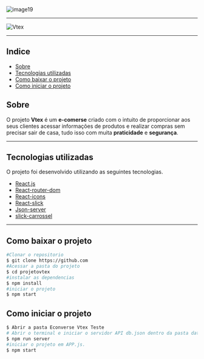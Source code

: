 
![image19](/projetovtex/src/components/Assets/vtex.png )

---
![Vtex](/projetovtex/src/components/Assets/Vtex.gif)
 
 ---


## Indice
- [Sobre](#-sobre)
- [Tecnologias utilizadas](#-tecnologias-utilizadas)
- [Como baixar o projeto](#-como-baixar-o-projeto)
- [Como iniciar o projeto](#-como-iniciar-o-projeto)
 

## Sobre
O projeto **Vtex** é um **e-comerse** criado com o intuito de proporcionar aos seus clientes acessar informações de produtos e realizar compras sem precisar sair de casa, tudo isso com muita **praticidade** e **segurança**.

---

## Tecnologias utilizadas

O projeto foi desenvolvido utilizando as seguintes tecnologias.
- [React.js](http://reactjs.org)
- [React-router-dom](https://www.npmjs.com/package/react-router-dom)
- [React-icons](https://react-icons.github.io/react-icons/)
- [React-slick](https://react-slick.neostack.com/docs/get-started)
- [Json-server](https://www.npmjs.com/package/json-server)
- [slick-carrossel](https://react-slick.neostack.com/docs/get-started)

---

## Como baixar o projeto
 
```bash
#Clonar o repositorio
$ git clone https://github.com
#Acessar a pasta do projeto
$ cd projetovtex
#instalar as dependencias
$ npm install
#iniciar o projeto
$ npm start
```
## Como iniciar o projeto
```bash
$ Abrir a pasta Econverse Vtex Teste
# Abrir o terminal e iniciar o servidor API db.json dentro da pasta data.
$ npm run server
#iniciar o projeto em APP.js.
$ npm start
```

